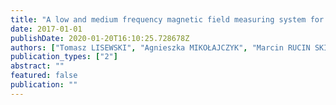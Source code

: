 ```yaml
---
title: "A low and medium frequency magnetic field measuring system for assessment of human body exposure"
date: 2017-01-01
publishDate: 2020-01-20T16:10:25.728678Z
authors: ["Tomasz LISEWSKI", "Agnieszka MIKOŁAJCZYK", "Marcin RUCIN SKI", "Stanisław ABRAMIK"]
publication_types: ["2"]
abstract: ""
featured: false
publication: ""
---
```


